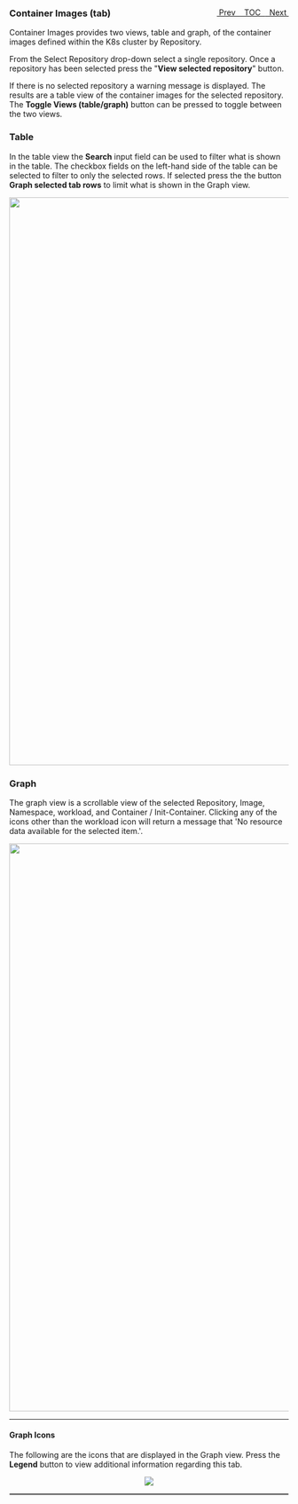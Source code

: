 <topicKey containerimages/>
<topicBack id="topicNext" link="search"/>
<topicNext id="topicBack" link="statsview"/>

<a style="float: right;" href="javascript:docNextTopic()">&nbsp;&nbsp;Next&nbsp;<i class="fa fa-lg fa-arrow-right"></i></a>
<a style="float: right;" href="javascript:docNextTopic('toc')">&nbsp;&nbsp;TOC&nbsp;&nbsp;</a>
<a style="float: right;" href="javascript:docPrevTopic()"><i class="fa fa-lg fa-arrow-left"></i>&nbsp;Prev&nbsp;&nbsp;</a>

### Container Images (tab)

Container Images provides two views, table and graph, of the container images defined within the K8s cluster by Repository.

From the Select Repository drop-down select a single repository.  Once a repository has been selected press the "__View selected repository__" button. 

If there is no selected repository a warning message is displayed. The results are a table view of the container images for the selected repository.  The __Toggle Views (table/graph)__ button can be pressed to toggle between the two views.

### Table

In the table view the __Search__ input field can be used to filter what is shown in the table. The checkbox fields on the left-hand side of the table can be selected to filter to only the selected rows.  If selected press the the button __Graph selected tab rows__ to limit what is shown in the Graph view.

<p align="center">
  <img style="float: center;" src="docs/docimages/tab_container_images_table.png" width="1024">
</p>


### Graph

The graph view is a scrollable view of the selected Repository, Image, Namespace, workload, and Container / Init-Container.  Clicking
any of the icons other than the workload icon will return a message that 'No resource data available for the selected item.'.

<p align="center">
  <img style="float: center;" src="docs/docimages/tab_container_images_graph.png" width="1024">
</p>

---

#### Graph Icons

The following are the icons that are displayed in the Graph view.  Press the __Legend__ button to view additional information 
regarding this tab.

<p align="center">
  <img style="float: center;" src="docs/docimages/tab_container_images_legend.png">
</p>

<hr style="border:1px solid #aaaaaa">